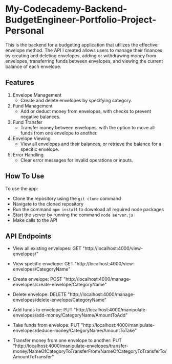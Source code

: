# My-Codecademy-Backend-BudgetEngineer-Portfolio-Project-Personal

This is the backend for a budgeting application that utilizes the effective envelope method. The API I created allows users to manage their finances by creating and deleting envelopes, adding or withdrawing money from envelopes, transferring funds between envelopes, and viewing the current balance of each envelope.

## Features

1. Envelope Management
   - Create and delete envelopes by specifying category.
2. Fund Management
   - Add or deduct money from envelopes, with checks to prevent negative balances.
3. Fund Transfer
   - Transfer money between envelopes, with the option to move all funds from one envelope to another.
4. Envelope Viewing
   - View all envelopes and their balances, or retrieve the balance for a specific envelope.
5. Error Handling
   - Clear error messages for invalid operations or inputs.

## How To Use

To use the app:

- Clone the repository using the `git clone` command
- Navigate to the cloned repository
- Run the command `npm install` to download all required node packages
- Start the server by running the command `node server.js`
- Make calls to the API

## API Endpoints

- View all existing envelopes: GET "http://localhost:4000/view-envelopes/"
- View specific envelope: GET "http://localhost:4000/view-envelopes/CategoryName"

- Create envelope: POST "http://localhost:4000/manage-envelopes/create-envelope/CategoryName"
- Delete envelope: DELETE "http://localhost:4000/manage-envelopes/delete-envelope/CategoryName"

- Add funds to envelope: PUT "http://localhost:4000/manipulate-envelopes/add-money/CategoryName/AmountToAdd"
- Take funds from envelope: PUT "http://localhost:4000/manipulate-envelopes/deduce-money/CategoryName/AmountToTake"
- Transfer money from one envelope to another: PUT "http://localhost:4000/manipulate-envelopes/transfer-money/NameOfCategoryToTransferFrom/NameOfCategoryToTransferTo/AmountToTransfer"
